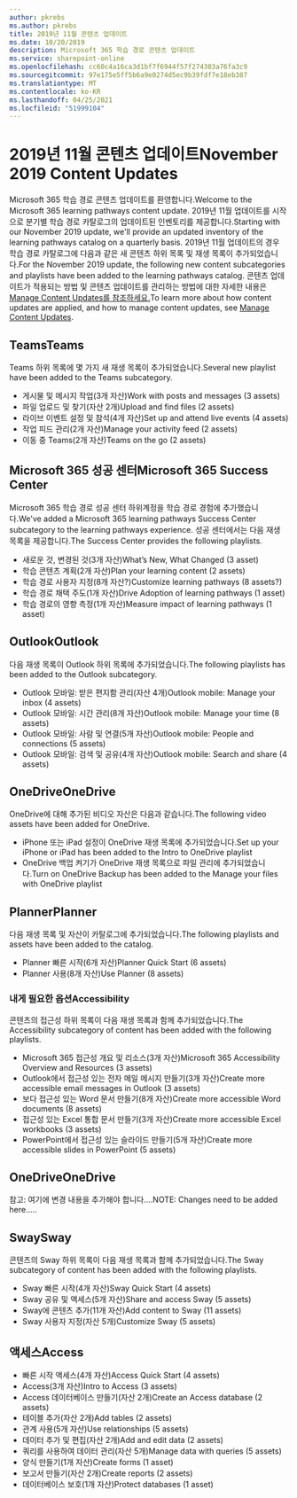 ```yaml
---
author: pkrebs
ms.author: pkrebs
title: 2019년 11월 콘텐츠 업데이트
ms.date: 10/20/2019
description: Microsoft 365 학습 경로 콘텐츠 업데이트
ms.service: sharepoint-online
ms.openlocfilehash: cc60c4a16ca3d1bf7f6944f57f274303a76fa3c9
ms.sourcegitcommit: 97e175e5ff5b6a9e0274d5ec9b39fdf7e18eb387
ms.translationtype: MT
ms.contentlocale: ko-KR
ms.lasthandoff: 04/25/2021
ms.locfileid: "51999104"
---
```

# <a name="november-2019-content-updates"></a><span data-ttu-id="02124-103">2019년 11월 콘텐츠 업데이트</span><span class="sxs-lookup"><span data-stu-id="02124-103">November 2019 Content Updates</span></span>
<span data-ttu-id="02124-104">Microsoft 365 학습 경로 콘텐츠 업데이트를 환영합니다.</span><span class="sxs-lookup"><span data-stu-id="02124-104">Welcome to the Microsoft 365 learning pathways content update.</span></span> <span data-ttu-id="02124-105">2019년 11월 업데이트를 시작으로 분기별 학습 경로 카탈로그의 업데이트된 인벤토리를 제공합니다.</span><span class="sxs-lookup"><span data-stu-id="02124-105">Starting with our November 2019 update, we'll provide an updated inventory of the learning pathways catalog on a quarterly basis.</span></span> <span data-ttu-id="02124-106">2019년 11월 업데이트의 경우 학습 경로 카탈로그에 다음과 같은 새 콘텐츠 하위 목록 및 재생 목록이 추가되었습니다.</span><span class="sxs-lookup"><span data-stu-id="02124-106">For the November 2019 update, the following new content subcategories and playlists have been added to the learning pathways catalog.</span></span> <span data-ttu-id="02124-107">콘텐츠 업데이트가 적용되는 방법 및 콘텐츠 업데이트를 관리하는 방법에 대한 자세한 내용은 [Manage Content Updates를 참조하세요.](custom_contentupdatesmanage.md)</span><span class="sxs-lookup"><span data-stu-id="02124-107">To learn more about how content updates are applied, and how to manage content updates, see [Manage Content Updates](custom_contentupdatesmanage.md).</span></span>    

## <a name="teams"></a><span data-ttu-id="02124-108">Teams</span><span class="sxs-lookup"><span data-stu-id="02124-108">Teams</span></span>
<span data-ttu-id="02124-109">Teams 하위 목록에 몇 가지 새 재생 목록이 추가되었습니다.</span><span class="sxs-lookup"><span data-stu-id="02124-109">Several new playlist have been added to the Teams subcategory.</span></span>
- <span data-ttu-id="02124-110">게시물 및 메시지 작업(3개 자산)</span><span class="sxs-lookup"><span data-stu-id="02124-110">Work with posts and messages (3 assets)</span></span>
- <span data-ttu-id="02124-111">파일 업로드 및 찾기(자산 2개)</span><span class="sxs-lookup"><span data-stu-id="02124-111">Upload and find files (2 assets)</span></span>
- <span data-ttu-id="02124-112">라이브 이벤트 설정 및 참석(4개 자산)</span><span class="sxs-lookup"><span data-stu-id="02124-112">Set up and attend live events (4 assets)</span></span>
- <span data-ttu-id="02124-113">작업 피드 관리(2개 자산)</span><span class="sxs-lookup"><span data-stu-id="02124-113">Manage your activity feed (2 assets)</span></span>
- <span data-ttu-id="02124-114">이동 중 Teams(2개 자산)</span><span class="sxs-lookup"><span data-stu-id="02124-114">Teams on the go (2 assets)</span></span>

## <a name="microsoft-365-success-center"></a><span data-ttu-id="02124-115">Microsoft 365 성공 센터</span><span class="sxs-lookup"><span data-stu-id="02124-115">Microsoft 365 Success Center</span></span>
<span data-ttu-id="02124-116">Microsoft 365 학습 경로 성공 센터 하위계정을 학습 경로 경험에 추가했습니다.</span><span class="sxs-lookup"><span data-stu-id="02124-116">We've added a Microsoft 365 learning pathways Success Center subcategory to the learning pathways experience.</span></span> <span data-ttu-id="02124-117">성공 센터에서는 다음 재생 목록을 제공합니다.</span><span class="sxs-lookup"><span data-stu-id="02124-117">The Success Center provides the following playlists.</span></span>
- <span data-ttu-id="02124-118">새로운 것, 변경된 것(3개 자산)</span><span class="sxs-lookup"><span data-stu-id="02124-118">What’s New, What Changed (3 asset)</span></span>
- <span data-ttu-id="02124-119">학습 콘텐츠 계획(2개 자산)</span><span class="sxs-lookup"><span data-stu-id="02124-119">Plan your learning content (2 assets)</span></span>
- <span data-ttu-id="02124-120">학습 경로 사용자 지정(8개 자산?)</span><span class="sxs-lookup"><span data-stu-id="02124-120">Customize learning pathways (8 assets?)</span></span>
- <span data-ttu-id="02124-121">학습 경로 채택 주도(1개 자산)</span><span class="sxs-lookup"><span data-stu-id="02124-121">Drive Adoption of learning pathways (1 asset)</span></span>
- <span data-ttu-id="02124-122">학습 경로의 영향 측정(1개 자산)</span><span class="sxs-lookup"><span data-stu-id="02124-122">Measure impact of learning pathways (1 asset)</span></span>

## <a name="outlook"></a><span data-ttu-id="02124-123">Outlook</span><span class="sxs-lookup"><span data-stu-id="02124-123">Outlook</span></span>
<span data-ttu-id="02124-124">다음 재생 목록이 Outlook 하위 목록에 추가되었습니다.</span><span class="sxs-lookup"><span data-stu-id="02124-124">The following playlists has been added to the Outlook subcategory.</span></span> 
- <span data-ttu-id="02124-125">Outlook 모바일: 받은 편지함 관리(자산 4개)</span><span class="sxs-lookup"><span data-stu-id="02124-125">Outlook mobile: Manage your inbox (4 assets)</span></span>
- <span data-ttu-id="02124-126">Outlook 모바일: 시간 관리(8개 자산)</span><span class="sxs-lookup"><span data-stu-id="02124-126">Outlook mobile: Manage your time (8 assets)</span></span>
- <span data-ttu-id="02124-127">Outlook 모바일: 사람 및 연결(5개 자산)</span><span class="sxs-lookup"><span data-stu-id="02124-127">Outlook mobile: People and connections (5 assets)</span></span>
- <span data-ttu-id="02124-128">Outlook 모바일: 검색 및 공유(4개 자산)</span><span class="sxs-lookup"><span data-stu-id="02124-128">Outlook mobile: Search and share (4 assets)</span></span>

## <a name="onedrive"></a><span data-ttu-id="02124-129">OneDrive</span><span class="sxs-lookup"><span data-stu-id="02124-129">OneDrive</span></span>
<span data-ttu-id="02124-130">OneDrive에 대해 추가된 비디오 자산은 다음과 같습니다.</span><span class="sxs-lookup"><span data-stu-id="02124-130">The following video assets have been added for OneDrive.</span></span> 
- <span data-ttu-id="02124-131">iPhone 또는 iPad 설정이 OneDrive 재생 목록에 추가되었습니다.</span><span class="sxs-lookup"><span data-stu-id="02124-131">Set up your iPhone or iPad has been added to the Intro to OneDrive playlist</span></span>
- <span data-ttu-id="02124-132">OneDrive 백업 켜기가 OneDrive 재생 목록으로 파일 관리에 추가되었습니다.</span><span class="sxs-lookup"><span data-stu-id="02124-132">Turn on OneDrive Backup has been added to the Manage your files with OneDrive playlist</span></span>

## <a name="planner"></a><span data-ttu-id="02124-133">Planner</span><span class="sxs-lookup"><span data-stu-id="02124-133">Planner</span></span>
<span data-ttu-id="02124-134">다음 재생 목록 및 자산이 카탈로그에 추가되었습니다.</span><span class="sxs-lookup"><span data-stu-id="02124-134">The following playlists and assets have been added to the catalog.</span></span>  
- <span data-ttu-id="02124-135">Planner 빠른 시작(6개 자산)</span><span class="sxs-lookup"><span data-stu-id="02124-135">Planner Quick Start (6 assets)</span></span>
- <span data-ttu-id="02124-136">Planner 사용(8개 자산)</span><span class="sxs-lookup"><span data-stu-id="02124-136">Use Planner (8 assets)</span></span>

### <a name="accessibility"></a><span data-ttu-id="02124-137">내게 필요한 옵션</span><span class="sxs-lookup"><span data-stu-id="02124-137">Accessibility</span></span>
<span data-ttu-id="02124-138">콘텐츠의 접근성 하위 목록이 다음 재생 목록과 함께 추가되었습니다.</span><span class="sxs-lookup"><span data-stu-id="02124-138">The Accessibility subcategory of content has been added with the following playlists.</span></span> 
- <span data-ttu-id="02124-139">Microsoft 365 접근성 개요 및 리소스(3개 자산)</span><span class="sxs-lookup"><span data-stu-id="02124-139">Microsoft 365 Accessibility Overview and Resources (3 assets)</span></span>
- <span data-ttu-id="02124-140">Outlook에서 접근성 있는 전자 메일 메시지 만들기(3개 자산)</span><span class="sxs-lookup"><span data-stu-id="02124-140">Create more accessible email messages in Outlook (3 assets)</span></span>
- <span data-ttu-id="02124-141">보다 접근성 있는 Word 문서 만들기(8개 자산)</span><span class="sxs-lookup"><span data-stu-id="02124-141">Create more accessible Word documents (8 assets)</span></span>
- <span data-ttu-id="02124-142">접근성 있는 Excel 통합 문서 만들기(3개 자산)</span><span class="sxs-lookup"><span data-stu-id="02124-142">Create more accessible Excel workbooks (3 assets)</span></span>
- <span data-ttu-id="02124-143">PowerPoint에서 접근성 있는 슬라이드 만들기(5개 자산)</span><span class="sxs-lookup"><span data-stu-id="02124-143">Create more accessible slides in PowerPoint (5 assets)</span></span>

## <a name="onedrive"></a><span data-ttu-id="02124-144">OneDrive</span><span class="sxs-lookup"><span data-stu-id="02124-144">OneDrive</span></span>
<span data-ttu-id="02124-145">참고: 여기에 변경 내용을 추가해야 합니다....</span><span class="sxs-lookup"><span data-stu-id="02124-145">NOTE: Changes need to be added here.....</span></span>

## <a name="sway"></a><span data-ttu-id="02124-146">Sway</span><span class="sxs-lookup"><span data-stu-id="02124-146">Sway</span></span>
<span data-ttu-id="02124-147">콘텐츠의 Sway 하위 목록이 다음 재생 목록과 함께 추가되었습니다.</span><span class="sxs-lookup"><span data-stu-id="02124-147">The Sway subcategory of content has been added with the following playlists.</span></span> 
- <span data-ttu-id="02124-148">Sway 빠른 시작(4개 자산)</span><span class="sxs-lookup"><span data-stu-id="02124-148">Sway Quick Start (4 assets)</span></span>
- <span data-ttu-id="02124-149">Sway 공유 및 액세스(5개 자산)</span><span class="sxs-lookup"><span data-stu-id="02124-149">Share and access Sway (5 assets)</span></span>
- <span data-ttu-id="02124-150">Sway에 콘텐츠 추가(11개 자산)</span><span class="sxs-lookup"><span data-stu-id="02124-150">Add content to Sway (11 assets)</span></span>
- <span data-ttu-id="02124-151">Sway 사용자 지정(자산 5개)</span><span class="sxs-lookup"><span data-stu-id="02124-151">Customize Sway (5 assets)</span></span>

## <a name="access"></a><span data-ttu-id="02124-152">액세스</span><span class="sxs-lookup"><span data-stu-id="02124-152">Access</span></span>
- <span data-ttu-id="02124-153">빠른 시작 액세스(4개 자산)</span><span class="sxs-lookup"><span data-stu-id="02124-153">Access Quick Start (4 assets)</span></span>
- <span data-ttu-id="02124-154">Access(3개 자산)</span><span class="sxs-lookup"><span data-stu-id="02124-154">Intro to Access (3 assets)</span></span>
- <span data-ttu-id="02124-155">Access 데이터베이스 만들기(자산 2개)</span><span class="sxs-lookup"><span data-stu-id="02124-155">Create an Access database (2 assets)</span></span>
- <span data-ttu-id="02124-156">테이블 추가(자산 2개)</span><span class="sxs-lookup"><span data-stu-id="02124-156">Add tables (2 assets)</span></span>
- <span data-ttu-id="02124-157">관계 사용(5개 자산)</span><span class="sxs-lookup"><span data-stu-id="02124-157">Use relationships (5 assets)</span></span>
- <span data-ttu-id="02124-158">데이터 추가 및 편집(자산 2개)</span><span class="sxs-lookup"><span data-stu-id="02124-158">Add and edit data (2 assets)</span></span>
- <span data-ttu-id="02124-159">쿼리를 사용하여 데이터 관리(자산 5개)</span><span class="sxs-lookup"><span data-stu-id="02124-159">Manage data with queries (5 assets)</span></span>
- <span data-ttu-id="02124-160">양식 만들기(1개 자산)</span><span class="sxs-lookup"><span data-stu-id="02124-160">Create forms (1 asset)</span></span>
- <span data-ttu-id="02124-161">보고서 만들기(자산 2개)</span><span class="sxs-lookup"><span data-stu-id="02124-161">Create reports (2 assets)</span></span>
- <span data-ttu-id="02124-162">데이터베이스 보호(1개 자산)</span><span class="sxs-lookup"><span data-stu-id="02124-162">Protect databases (1 asset)</span></span>

